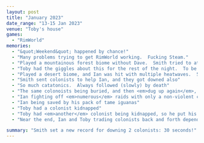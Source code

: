 ```yaml
---
layout: post
title: "January 2023"
date_range: "13-15 Jan 2023"
venue: "Toby's house"
games:
  - "RimWorld"
memories:
  - "&quot;Weekend&quot; happened by chance!"
  - "Many problems trying to get RimWorld working.  Fucking Steam."
  - "Played a mountainous forest biome without Dave.  Smith tried to attack the insects and was down within 30 seconds of starting the game!"
  - "Toby had the giggles about this for the rest of the night.  To be fair, it was fucking funny"
  - "Played a desert biome, and Ian was hit with multiple heatwaves.  57&deg;C+"
  - "Smith sent colonists to help Ian, and they got downed also"
  - "So much catatonics.  Always followed (slowly) by death"
  - "The same colonoists being buried, and then <em>dug up again</em>, multiple times"
  - "Ian fighting off <em>numerous</em> raids with only a non-violent colonist.  Although he did manage to go on a murderous rampage and kill a prisoner..."
  - "Ian being saved by his pack of tame iguanas"
  - "Toby had a colonist kidnapped"
  - "Toby had <em>another</em> colonist being kidnapped, so he put his non-violent colonist in the doorway to block the kidnapper.  Kidnapper dropped the downed colonist and ran!"
  - "Near the end, Ian and Toby trading colonists back and forth depending on requirements (need a doctor/warden/etc)"

summary: "Smith set a new record for downing 2 colonists: 30 seconds!"
---
```


